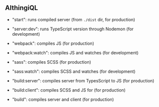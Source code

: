 ## AlthingiQL



* "start": runs compiled server (from `./dist` dir, for production)
* "server:dev": runs TypeScript version through Nodemon (for development)

* "webpack": compiles JS (for production)
* "webpack:watch": compiles JS and watches (for development)

* "sass": compiles SCSS (for production)
* "sass:watch": compiles SCSS and watches (for development)

* "build:server": compiles server from TypesScript to JS (for production)
* "build:client": compiles SCSS and JS for (for production)
* "build": compiles server and client (for production)
